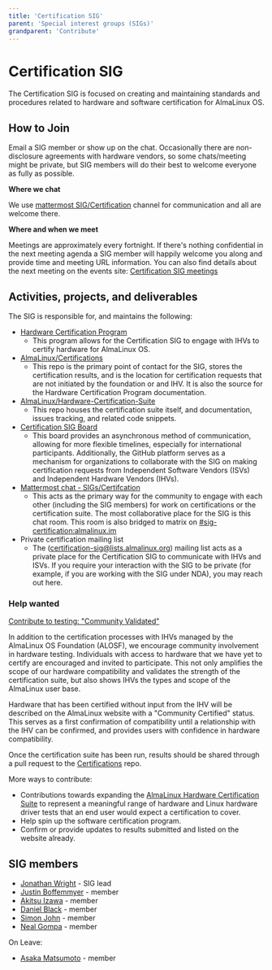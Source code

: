 ```yaml
---
title: 'Certification SIG'
parent: 'Special interest groups (SIGs)'
grandparent: 'Contribute'
---
```


<Breadcrumbs />

# Certification SIG

The Certification SIG is focused on creating and maintaining standards and procedures related to hardware and software certification for AlmaLinux OS.

## How to Join

Email a SIG member or show up on the chat. Occasionally there are non-disclosure agreements with hardware vendors, so some chats/meeting might be private, but SIG members will do their best to welcome everyone as fully as possible.

**Where we chat**

We use [mattermost SIG/Certification](https://chat.almalinux.org/almalinux/channels/sigcertification) channel for communication and all are welcome there.

**Where and when we meet**

Meetings are approximately every fortnight. If there's nothing confidential in the next meeting agenda a SIG member will happily welcome you along and provide time and meeting URL information. You can also find details about the next meeting on the events site: [Certification SIG meetings](https://events.almalinux.org/category/6/)

## Activities, projects, and deliverables

The SIG is responsible for, and maintains the following:

-   [Hardware Certification Program](https://almalinux.org/certification/hardware-certification/hardware-certification-program/)
    -   This program allows for the Certification SIG to engage with IHVs to certify hardware for AlmaLinux OS.
-   [AlmaLinux/Certifications](https://github.com/AlmaLinux/certifications)
    -   This repo is the primary point of contact for the SIG, stores the certification results, and is the location for certification requests that are not initiated by the foundation or and IHV. It is also the source for the Hardware Certification Program documentation.
-   [AlmaLinux/Hardware-Certification-Suite](https://github.com/AlmaLinux/Hardware-Certification-Suite)
    -   This repo houses the certification suite itself, and documentation, issues tracking, and related code snippets.
-   [Certification SIG Board](https://github.com/orgs/AlmaLinux/projects/6)
    -   This board provides an asynchronous method of communication, allowing for more flexible timelines, especially for international participants. Additionally, the GitHub platform serves as a mechanism for organizations to collaborate with the SIG on making certification requests from Independent Software Vendors (ISVs) and Independent Hardware Vendors (IHVs).
-   [Mattermost chat - SIGs/Certifcation](https://chat.almalinux.org/almalinux/channels/sigcertification)
    -   This acts as the primary way for the community to engage with each other (including the SIG members) for work on certifications or the certification suite. The most collaborative place for the SIG is this chat room. This room is also bridged to matrix on [#sig-certification:almalinux.im](https://app.almalinux.im/#/room/#sig-certification:almalinux.im)
-   Private certification mailing list
    -   The ([certification-sig\@lists.almalinux.org](mailto:certification-sig@lists.almalinux.org?subject=updateme)) mailing list acts as a private place for the Certification SIG to communicate with IHVs and ISVs. If you require your interaction with the SIG to be private (for example, if you are working with the SIG under NDA), you may reach out here.

### Help wanted

<u>Contribute to testing: "Community Validated"</u>

In addition to the certification processes with IHVs managed by the AlmaLinux OS Foundation (ALOSF), we encourage community involvement in hardware testing. Individuals with access to hardware that we have yet to certify are encouraged and invited to participate. This not only amplifies the scope of our hardware compatibility and validates the strength of the certification suite, but also shows IHVs the types and scope of the AlmaLinux user base.

Hardware that has been certified without input from the IHV will be described on the AlmaLinux website with a "Community Certified" status. This serves as a first confirmation of compatibility until a relationship with the IHV can be confirmed, and provides users with confidence in hardware compatibility.

Once the certification suite has been run, results should be shared through a pull request to the [Certifications](https://github.com/AlmaLinux/certification-test-results) repo.

More ways to contribute:

* Contributions towards expanding the [AlmaLinux Hardware Certification Suite](https://github.com/AlmaLinux/Hardware-Certification-Suite) to represent a meaningful range of hardware and Linux hardware driver tests that an end user would expect a certification to cover.
* Help spin up the software certification program.
* Confirm or provide updates to results submitted and listed on the website already.

## SIG members

* [Jonathan Wright](mailto:jonathan@almalinux.org) - SIG lead
* [Justin Boffemmyer](mailto:justin.boffemmyer@cybertrust.co.jp) - member
* [Akitsu Izawa](mailto:akitsu.izawa@cybertrust.co.jp) - member
* [Daniel Black](mailto:daniel@mariadb.org) - member
* [Simon John](mailto:sjohn@tuxcare.com) - member
* [Neal Gompa](mailto:ngompa@almalinux.org) - member

On Leave:
* [Asaka Matsumoto](mailto:asaka.matsumoto@cybertrust.co.jp) - member
